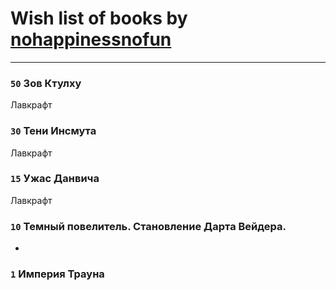 # Wish list of books by [nohappinessnofun](http://vk.com/id380085691)
---

### `50` Зов Ктулху
Лавкрафт

### `30` Тени Инсмута
Лавкрафт

### `15` Ужас Данвича
Лавкрафт

### `10` Темный повелитель. Становление Дарта Вейдера.
-

### `1` Империя Трауна

